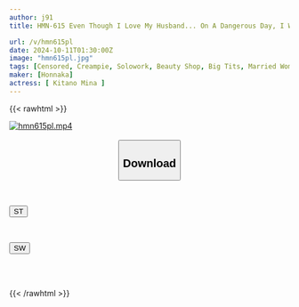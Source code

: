 ```yaml
---
author: j91
title: HMN-615 Even Though I Love My Husband... On A Dangerous Day, I Went To A Fertility Treatment Salon Where My Whole Body Was Spasming, My Vagina Was Contracting, And I Was So Aroused That My Cervix Was Constantly Open As 13 Wicked, Huge, And Insatiable Cocks Poured Their Cum Inside Me... Kitano Mina

url: /v/hmn615pl
date: 2024-10-11T01:30:00Z
image: "hmn615pl.jpg"
tags: [Censored, Creampie, Solowork, Beauty Shop, Big Tits, Married Woman, Lotion	]
maker: [Honnaka]
actress: [ Kitano Mina ]
---
```



{{< rawhtml >}}

<div class="video" data-videoid="08drJ0RZDkuDx6">
    <a href="javascript:;">
        <img src="/v/hmn615pl/hmn615pl.jpg" width="WIDTH" height="HEIGHT" alt="hmn615pl.mp4" loading="lazy">
    </a>
</div>

<script type="text/javascript" src="https://j91.asia/asset/on-demand-st.js"></script>

<br>
  <link rel="stylesheet" href="https://j91.asia/asset/bs5.css">
  
  <center>
  <button class="btn btn-primary" type="button" data-bs-toggle="collapse" data-bs-target=".multi-collapse" aria-expanded="false" aria-controls="multiCollapseExample1 multiCollapseExample2"><h2>Download</h2></button></center>
</p>
<div class="row">
  <div class="col">
    <div class="collapse multi-collapse" id="multiCollapseExample1">
      <div class="card card-body">
	      	      <br>
<div class="buttons">  
<p><a href="/v/hmn615pl/st.html" target="_blank"><button class="btn-hover color-3"><i class="fa fa-download"></i> ST</button></a></p></div>
    </div>
  </div>
</div>
  <div class="col">
    <div class="collapse multi-collapse" id="multiCollapseExample2">
      <div class="card card-body">
	      <br>
<div class="buttons">
<p><a href="/v/hmn615pl/sw.html" target="_blank"><button class="btn-hover color-2"><i class="fa fa-download"></i> SW</button></a></p></div>
<br><br>
      </div>
    </div>
  </div>
</div>

{{< /rawhtml >}}